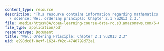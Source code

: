 ```yaml
---
content_type: resource
description: "This resource contains information regarding mathematics for computer\
  \ science: Well ordering principle: Chapter 2.1 \u2013 2.3."
file: /media/https%3A/open-learning-course-data-rc.s3.amazonaws.com/6-042j-mathematics-for-computer-science-spring-2015/e998dc8f0e9f1624f02c4740799d72a1_MIT6_042JS15_Session3.pdf
file_type: application/pdf
resourcetype: Document
title: "Well Ordering Principle: Chapter 2.1 \u2013 2.3"
uid: e998dc8f-0e9f-1624-f02c-4740799d72a1
---
```


